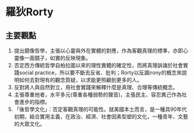 
# 羅狄Rorty

## 主要觀點

1. 提出鏡像哲學，主張以心靈與外在實體的對應，作為客觀真理的標準，亦即心靈像一面鏡子，如實的反映現象。
2. 否定西方傳統哲學自柏拉圖以來的理性實體的確定性，而將真理訴諸於社會實踐social practice，所以要不斷去反省、批判；Rorty以反諷irony的概念來說明如何去對現有的觀念質疑，以求能更照顧到更多的人。
3. 反對將人與自然對立，用社會實踐來解釋什麼是真理、合理等傳統概念。
4. 主張尊重他者，水平多元(尊重各種弱勢的聲音)，主張民主、容忍異己作為社會進步的指標。
5. 「後哲學文化」：否定客觀真理的可能性。就美國本土而言，是一種具90年代初期，結合實用主義，在政治、經濟、社會因素型塑的文化，一種青年、文藝的大眾文化。
